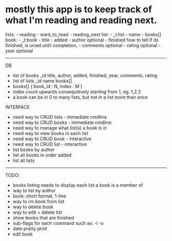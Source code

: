 
# mostly this app is to keep track of what I'm reading and reading next.


lists:
    - reading
    - want_to_read
    - reading_next
list:
    - _t:list
    - name
    - books[]
book:
    - _t:book
    - title
    - added
    - author            optional
    - finished          how to tell if its finished, is unset until completion,
    - comments          optional
    - rating            optional
    - year              optional

------------
DB
- list of books
    _id
    title, author, added,
    finished, year,
    comments, rating
- list of lists
    _id
    name
    books[]
- books[]
    { book_id : N, index : M }
- index count upwards consequitively starting from 1, eg. 1,2,3
- a book can be in 0 to many lists, but not in a list more than once

INTERFACE
- need way to CRUD lists - immediate cmdline
- need way to CRUD books - immediate cmdline
- need way to manage what list(s) a book is in
- need way to view books in each list
- need way to CRUD book - interactive
- need way to CRUD list - interactive
- list books by author
- list all books in order added
- list all lists
------------

TODO:
- books listing needs to display each list a book is a member of
- way to list by author
- book: short format, 1-line
- way to rm book from list
- way to delete book
- way to edit + delete list
- show books that are finished
- sub-flags for each command such as: -l <limit> -o <order>
- date pretty print
- edit book

